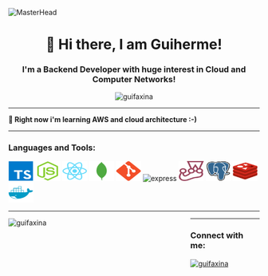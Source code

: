 ![MasterHead](https://i.imgur.com/9I5f146.png)
<h1 align="center">👋 Hi there, I am Guiherme!</h1>
<h3 align="center">I'm a Backend Developer with huge interest in Cloud and Computer Networks!</h3>
<p align="center"> <img src="https://komarev.com/ghpvc/?username=guifaxina&label=Profile%20views&color=0e75b6&style=flat" alt="guifaxina" /> </p>

<hr />
<p> <strong> 🔭 Right now i'm learning AWS and cloud architecture :-) </strong> </p>
<hr />
<h3 align="left">Languages and Tools:</h3>
<p align="left"> 
  <img src="https://raw.githubusercontent.com/devicons/devicon/master/icons/typescript/typescript-original.svg" alt="typescript" width="50" height="40"/>
  <img src="https://raw.githubusercontent.com/devicons/devicon/master/icons/nodejs/nodejs-original.svg" alt="nodejs" width="50" height="40"/>
  <img src="https://raw.githubusercontent.com/devicons/devicon/master/icons/react/react-original.svg" alt="react" width="50" height="40"/>
  <img src="https://raw.githubusercontent.com/devicons/devicon/master/icons/mongodb/mongodb-plain.svg" alt="mongodb" width="50" height="40"/>
  <img src="https://raw.githubusercontent.com/devicons/devicon/master/icons/git/git-plain.svg" alt="git" width="50" height="40"/>
  <img src="https://skillicons.dev/icons?i=express" alt="express" width="50" height="40"/>
  <img src="https://github.com/devicons/devicon/blob/master/icons/jest/jest-plain.svg" alt="jest" width="50" height="40"/>
  <img src="https://github.com/devicons/devicon/blob/master/icons/postgresql/postgresql-original.svg" alt="postgres" width="50" height="40"/>
  <img src="https://github.com/devicons/devicon/blob/master/icons/redis/redis-original.svg" alt="redis" width="50" height="40"/>
  <img src="https://github.com/devicons/devicon/blob/master/icons/docker/docker-plain.svg" alt="docker" width="50" height="40"/>
</p>
<hr />

<div text-align='center'>
<span><img align="left" width='365px' height='165px' src="https://github-readme-stats.vercel.app/api/top-langs?username=guifaxina&show_icons=true&locale=en&layout=compact" alt="guifaxina" /></span>
  
<hr />
<h3 align="left">Connect with me:</h3>
<p align="left">
<a href="https://linkedin.com/in/guifaxina" target="blank"><img align="center" src="https://raw.githubusercontent.com/rahuldkjain/github-profile-readme-generator/master/src/images/icons/Social/linked-in-alt.svg" alt="guifaxina" height="30" width="40" /></a>
</p>
